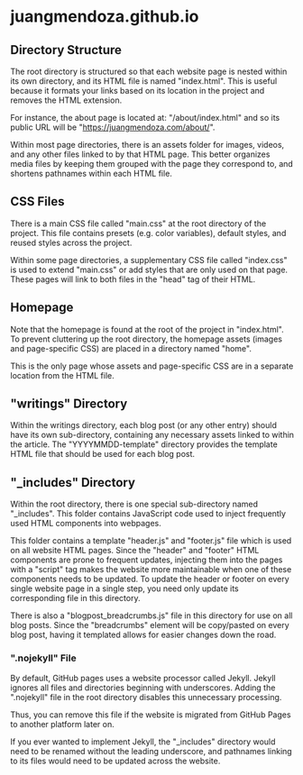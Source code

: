 # juangmendoza.github.io


## Directory Structure
The root directory is structured so that each website page is nested within its own directory, and its HTML file is named "index.html". This is useful because it formats your links based on its location in the project and removes the HTML extension.

For instance, the about page is located at: "/about/index.html"
and so its public URL will be "https://juangmendoza.com/about/".

Within most page directories, there is an assets folder for images, videos, and any other files linked to by that HTML page. This better organizes media files by keeping them grouped with the page they correspond to, and shortens pathnames within each HTML file.

## CSS Files
There is a main CSS file called "main.css" at the root directory of the project. This file contains presets (e.g. color variables), default styles, and reused styles across the project.

Within some page directories, a supplementary CSS file called "index.css" is used to extend "main.css" or add styles that are only used on that page. These pages will link to both files in the "head" tag of their HTML.

## Homepage
Note that the homepage is found at the root of the project in "index.html". To prevent cluttering up the root directory, the homepage assets (images and page-specific CSS) are placed in a directory named "home".

This is the only page whose assets and page-specific CSS are in a separate location from the HTML file.

## "writings" Directory
Within the writings directory, each blog post (or any other entry) should have its own sub-directory, containing any necessary assets linked to within the article. The "YYYYMMDD-template" directory provides the template HTML file that should be used for each blog post.

## "_includes" Directory
Within the root directory, there is one special sub-directory named "_includes". This folder contains JavaScript code used to inject frequently used HTML components into webpages.

This folder contains a template "header.js" and "footer.js" file which is used on all website HTML pages. Since the "header" and "footer" HTML components are prone to frequent updates, injecting them into the pages with a "script" tag makes the website more maintainable when one of these components needs to be updated. To update the header or footer on every single website page in a single step, you need only update its corresponding file in this directory.

There is also a "blogpost_breadcrumbs.js" file in this directory for use on all blog posts. Since the "breadcrumbs" element will be copy/pasted on every blog post, having it templated allows for easier changes down the road.

### ".nojekyll" File
By default, GitHub pages uses a website processor called Jekyll. Jekyll ignores all files and directories beginning with underscores. Adding the ".nojekyll" file in the root directory disables this unnecessary processing.

Thus, you can remove this file if the website is migrated from GitHub Pages to another platform later on.

If you ever wanted to implement Jekyll, the "_includes" directory would need to be renamed without the leading underscore, and pathnames linking to its files would need to be updated across the website.

